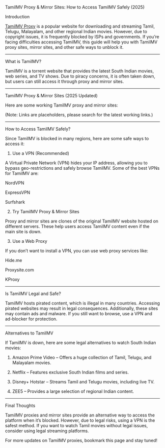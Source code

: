 TamilMV Proxy & Mirror Sites: How to Access TamilMV Safely (2025)

Introduction

<a href="https://techtamilmvproxy.com/">TamilMV Proxy</a> is a popular website for downloading and streaming Tamil, Telugu, Malayalam, and other regional Indian movies. However, due to copyright issues, it is frequently blocked by ISPs and governments. If you’re facing difficulties accessing TamilMV, this guide will help you with TamilMV proxy sites, mirror sites, and other safe ways to unblock it.


---

What is TamilMV?

TamilMV is a torrent website that provides the latest South Indian movies, web series, and TV shows. Due to piracy concerns, it is often taken down, but users can still access it through proxy and mirror sites.


---

TamilMV Proxy & Mirror Sites (2025 Updated)

Here are some working TamilMV proxy and mirror sites:

(Note: Links are placeholders, please search for the latest working links.)


---

How to Access TamilMV Safely?

Since TamilMV is blocked in many regions, here are some safe ways to access it:

1. Use a VPN (Recommended)

A Virtual Private Network (VPN) hides your IP address, allowing you to bypass geo-restrictions and safely browse TamilMV. Some of the best VPNs for TamilMV are:

NordVPN

ExpressVPN

Surfshark


2. Try TamilMV Proxy & Mirror Sites

Proxy and mirror sites are clones of the original TamilMV website hosted on different servers. These help users access TamilMV content even if the main site is down.

3. Use a Web Proxy

If you don’t want to install a VPN, you can use web proxy services like:

Hide.me

Proxysite.com

KProxy



---

Is TamilMV Legal and Safe?

TamilMV hosts pirated content, which is illegal in many countries. Accessing pirated websites may result in legal consequences. Additionally, these sites may contain ads and malware. If you still want to browse, use a VPN and ad-blocker for protection.


---

Alternatives to TamilMV

If TamilMV is down, here are some legal alternatives to watch South Indian movies:

1. Amazon Prime Video – Offers a huge collection of Tamil, Telugu, and Malayalam movies.


2. Netflix – Features exclusive South Indian films and series.


3. Disney+ Hotstar – Streams Tamil and Telugu movies, including live TV.


4. ZEE5 – Provides a large selection of regional Indian content.




---

Final Thoughts

TamilMV proxies and mirror sites provide an alternative way to access the platform when it’s blocked. However, due to legal risks, using a VPN is the safest method. If you want to watch Tamil movies without legal issues, consider using legal streaming platforms.

For more updates on TamilMV proxies, bookmark this page and stay tuned!


